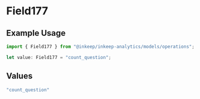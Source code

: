 # Field177

## Example Usage

```typescript
import { Field177 } from "@inkeep/inkeep-analytics/models/operations";

let value: Field177 = "count_question";
```

## Values

```typescript
"count_question"
```